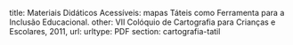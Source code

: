 title: Materiais Didáticos Acessíveis: mapas Táteis como Ferramenta para a Inclusão Educacional.
other:  VII Colóquio de Cartografia para Crianças e Escolares, 2011,
url: 
urltype: PDF
section: cartografia-tatil